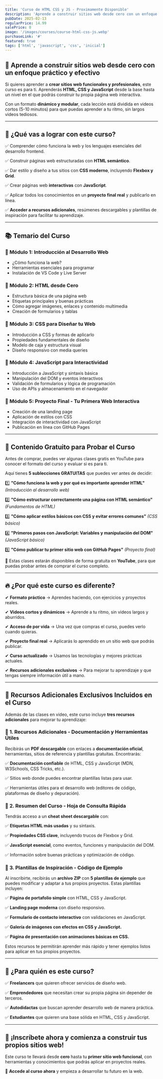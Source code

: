 ```yaml
---
title: 'Curso de HTML CSS y JS - Proximamente Disponible'
description: 'Aprende a construir sitios web desde cero con un enfoque práctico y efectivo. Si quieres aprender a crear sitios web funcionales y profesionales, este curso es para ti. Aprenderás HTML, CSS y JavaScript desde la base hasta un nivel en el que podrás construir tu propia página web interactiva.'
pubDate: 2025-02-13
regularPrice: 14.99
salePrice: 0
image: '/images/courses/course-html-css-js.webp'
purchaseLink: '#'
featured: true
tags: ['html', 'javascript', 'css', 'inicial']
---
```


## 📌 **Aprende a construir sitios web desde cero con un enfoque práctico y efectivo**

Si quieres aprender a **crear sitios web funcionales y profesionales**, este curso es para ti. Aprenderás **HTML, CSS y JavaScript** desde la base hasta un nivel en el que podrás construir tu propia página web interactiva.

Con un formato **dinámico y modular**, cada lección está dividida en videos cortos (5-10 minutos) para que puedas aprender a tu ritmo, sin largos videos tediosos.

---

## 🎯 **¿Qué vas a lograr con este curso?**

✅ Comprender cómo funciona la web y los lenguajes esenciales del desarrollo frontend.

✅ Construir páginas web estructuradas con **HTML semántico**.

✅ Dar estilo y diseño a tus sitios con **CSS moderno**, incluyendo **Flexbox y Grid**.

✅ Crear páginas web **interactivas** con **JavaScript**.

✅ Aplicar todos los conocimientos en un **proyecto final real** y publicarlo en línea.

✅ **Acceder a recursos adicionales**, resúmenes descargables y plantillas de inspiración para facilitar tu aprendizaje.

---

## 📚 **Temario del Curso**

### 🔹 **Módulo 1: Introducción al Desarrollo Web**

- ¿Cómo funciona la web?
- Herramientas esenciales para programar
- Instalación de VS Code y Live Server

### 🔹 **Módulo 2: HTML desde Cero**

- Estructura básica de una página web
- Etiquetas principales y buenas prácticas
- Cómo agregar imágenes, enlaces y contenido multimedia
- Creación de formularios y tablas

### 🔹 **Módulo 3: CSS para Diseñar tu Web**

- Introducción a CSS y formas de aplicarlo
- Propiedades fundamentales de diseño
- Modelo de caja y estructura visual
- Diseño responsivo con media queries

### 🔹 **Módulo 4: JavaScript para Interactividad**

- Introducción a JavaScript y sintaxis básica
- Manipulación del DOM y eventos interactivos
- Validación de formularios y lógica de programación
- Uso de APIs y almacenamiento en el navegador

### 🔹 **Módulo 5: Proyecto Final - Tu Primera Web Interactiva**

- Creación de una landing page
- Aplicación de estilos con CSS
- Integración de interactividad con JavaScript
- Publicación en línea con GitHub Pages

---

## 🎁 **Contenido Gratuito para Probar el Curso**

Antes de comprar, puedes ver algunas clases gratis en YouTube para conocer el formato del curso y evaluar si es para ti.

Aquí tienes **5 sublecciones GRATUITAS** que puedes ver antes de decidir:

1️⃣ **"Cómo funciona la web y por qué es importante aprender HTML"** *(Introducción al desarrollo web)*

2️⃣ **"Cómo estructurar correctamente una página con HTML semántico"** *(Fundamentos de HTML)*

3️⃣ **"Cómo aplicar estilos básicos con CSS y evitar errores comunes"** *(CSS básico)*

4️⃣ **"Primeros pasos con JavaScript: Variables y manipulación del DOM"** *(JavaScript básico)*

5️⃣ **"Cómo publicar tu primer sitio web con GitHub Pages"** *(Proyecto final)*

🎥 Estas clases estarán disponibles de forma gratuita en **YouTube**, para que puedas probar antes de comprar el curso completo.

---

## 🔥 **¿Por qué este curso es diferente?**

✔ **Formato práctico** → Aprendes haciendo, con ejercicios y proyectos reales.

✔ **Videos cortos y dinámicos** → Aprende a tu ritmo, sin videos largos y aburridos.

✔ **Acceso de por vida** → Una vez que compras el curso, puedes verlo cuando quieras.

✔ **Proyecto final real** → Aplicarás lo aprendido en un sitio web que podrás publicar.

✔ **Curso actualizado** → Usamos las tecnologías y mejores prácticas actuales.

✔ **Recursos adicionales exclusivos** → Para mejorar tu aprendizaje y que tengas siempre información útil a mano.

---

## 📂 **Recursos Adicionales Exclusivos Incluidos en el Curso**

Además de las clases en video, este curso incluye **tres recursos adicionales** para mejorar tu aprendizaje:

### 📌 **1. Recursos Adicionales - Documentación y Herramientas Útiles**

Recibirás un **PDF descargable** con enlaces a **documentación oficial**, herramientas, sitios de referencia y plantillas gratuitas. Encontrarás:

✅ **Documentación confiable** de HTML, CSS y JavaScript (MDN, W3Schools, CSS Tricks, etc.).

✅ Sitios web donde puedes encontrar plantillas listas para usar.

✅ Herramientas útiles para el desarrollo web (editores de código, plataformas de diseño y depuración).

### 📌 **2. Resumen del Curso - Hoja de Consulta Rápida**

Tendrás acceso a un **cheat sheet descargable** con:

✅ **Etiquetas HTML más usadas** y su sintaxis.

✅ **Propiedades CSS clave**, incluyendo trucos de Flexbox y Grid.

✅ **JavaScript esencial**, como eventos, funciones y manipulación del DOM.

✅ Información sobre buenas prácticas y optimización de código.

### 📌 **3. Plantillas de Inspiración - Código de Ejemplo**

Al inscribirte, recibirás un **archivo ZIP** con **5 plantillas de ejemplo** que puedes modificar y adaptar a tus propios proyectos. Estas plantillas incluyen:

✅ **Página de portafolio simple** con HTML, CSS y JavaScript.

✅ **Landing page moderna** con diseño responsivo.

✅ **Formulario de contacto interactivo** con validaciones en JavaScript.

✅ **Galería de imágenes con efectos en CSS y JavaScript.**

✅ **Página de presentación con animaciones básicas en CSS.**

Estos recursos te permitirán aprender más rápido y tener ejemplos listos para aplicar en tus propios proyectos.

---

## 🎯 **¿Para quién es este curso?**

✅ **Freelancers** que quieren ofrecer servicios de diseño web.

✅ **Emprendedores** que necesitan crear su propia página sin depender de terceros.

✅ **Autodidactas** que buscan aprender desarrollo web de manera práctica.

✅ **Estudiantes** que quieren una base sólida en HTML, CSS y JavaScript.

---

## 🛒 **¡Inscríbete ahora y comienza a construir tus propios sitios web!**

Este curso te llevará desde **cero** hasta tu **primer sitio web funcional**, con herramientas y conocimientos que podrás aplicar en proyectos reales.

📌 **Accede al curso ahora** y empieza a desarrollar tu futuro en la web.
